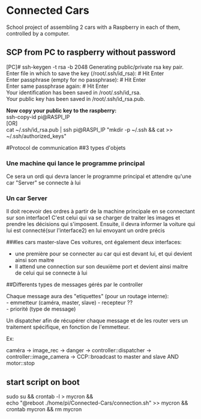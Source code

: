# Connected Cars

School project of assembling 2 cars with a Raspberry in each of them, controlled by a computer.



## SCP from PC to raspberry without password
[PC]# ssh-keygen -t rsa -b 2048
Generating public/private rsa key pair.  
Enter file in which to save the key (/root/.ssh/id_rsa): # Hit Enter  
Enter passphrase (empty for no passphrase): # Hit Enter  
Enter same passphrase again: # Hit Enter  
Your identification has been saved in /root/.ssh/id_rsa.  
Your public key has been saved in /root/.ssh/id_rsa.pub.  

**Now copy your public key to the raspberry:**  
ssh-copy-id pi@RASPI_IP  
[OR]  
cat ~/.ssh/id_rsa.pub | ssh pi@RASPI_IP "mkdir -p ~/.ssh && cat >>  ~/.ssh/authorized_keys"

#Protocol de communication
##3 types d'objets

### Une machine qui lance le programme principal
Ce sera un ordi qui devra lancer le programme principal et attendre qu'une car "Server" se connecte à lui

### Un car Server
Il doit recevoir des ordres à partir de la machine principale en se connectant sur son interface1
C'est celui qui va se charger de traiter les images et prendre les décisions qui s'imposent. 
Ensuite, il devra informer la voiture qui lui est connecté(sur l'interface2) en lui envoyant un ordre précis

###les cars master-slave
Ces voitures, ont également deux interfaces:
- une première pour se connecter au car qui est devant lui, et qui devient ainsi son maitre
- Il attend une connection sur son deuxième port et devient ainsi maitre de celui qui se connecte à lui


##Differents types de messages gérés par le controller

Chaque message aura des "etiquettes" (pour un routage interne):  
    - emmetteur (caméra, master, slave)
    - recepteur ??  
    - priorité (type de message)
    
Un dispatcher afin de récupérer chaque message et de les router vers un traitement spécifique,
en fonction de l'emmetteur.

Ex:  

caméra -> image_rec -> danger -> controller::dispatcher -> controller::image_camera -> CCP::broadcast to master and slave AND motor::stop


## start script on boot

sudo su && crontab -l > mycron && \
echo "@reboot ./home/pi/Connected-Cars/connection.sh" >> mycron && \
crontab mycron && rm mycron

